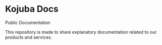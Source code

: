 # Kojuba Docs
Public Documentation

This repository is made to share explanatory documentation related to our products and services.
